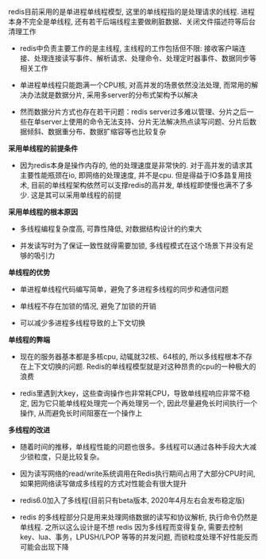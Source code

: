 redis目前采用的是单进程单线程模型, 这里的单线程指的是处理请求的线程. 进程本身不完全是单线程, 还有若干后端线程主要做刷脏数据、关闭文件描述符等后台清理工作  

* redis中负责主要工作的是主线程, 主线程的工作包括但不限: 接收客户端连接、处理连接读写事件、解析请求、处理命令、处理定时器事件、数据同步等相关工作  

* 单进程单线程只能跑满一个CPU核, 对高并发的场景依然没法处理, 而常用的解决办法就是数据分片, 采用多server的分布式架构予以解决  

* 然而数据分片方式也存在若干问题：redis server过多难以管理、分片之后一些在单server上使用的命令无法支持、分片无法解决热点读写问题、分片后数据倾斜、数据重分布、数据扩缩容等也比较复杂  


__采用单线程的前提条件__

* 因为redis本身是操作内存的, 他的处理速度是非常快的. 对于高并发的请求其主要性能瓶颈在io, 即网络的处理速度, 并不是cpu. 但是得益于IO多路复用技术, 目前的单线程架构依然可以支撑redis的高并发, 单线程即使慢也满不了多少. 这是其可以采用单线程的前提

__采用单线程的根本原因__

* 多线程编程复杂度高, 可靠性降低, 对数据结构设计的约束大
  
* 并发读写时为了保证一致性就得需要加锁, 多线程模式在这个场景下并没有足够的吸引力

__单线程的优势__

* 单进程单线程代码编写简单，避免了多进程多线程的同步和通信问题

* 单线程不存在加锁的情况, 避免了加锁的开销

* 可以减少多进程多线程导致的上下文切换

__单线程的弊端__

* 现在的服务器基本都是多核cpu, 动辄就32核、64核的, 所以多线程根本不存在上下文切换的问题. Redis的单线程模型就是对这种昂贵的cpu的一种极大的浪费

* redis里遇到大key，这些查询操作也非常耗CPU，导致单线程响应非常不稳定, 因为它只能单线程处理完一个再处理另一个, 因此尽量避免长时间执行一个操作, 从而避免长时间阻塞在一个操作上

__多线程的改进__

* 随着时间的推移，单线程性能的问题也很多。多线程可以通过各种手段大大减少锁粒度，只是比较复杂。

* 因为读写网络的read/write系统调用在Redis执行期间占用了大部分CPU时间, 如果把网络读写做成多线程的方式对性能会有很大提升

* redis6.0加入了多线程(目前只有beta版本, 2020年4月左右会发布稳定版)

* redis 的多线程部分只是用来处理网络数据的读写和协议解析, 执行命令仍然是单线程. 之所以这么设计是不想 redis 因为多线程而变得复杂, 需要去控制 key、lua、事务，LPUSH/LPOP 等等的并发问题, 而锁粒度处理不好性能反而可能会出现下降

